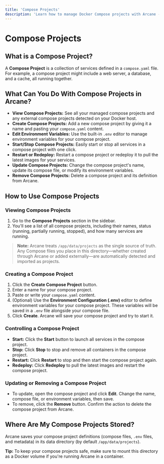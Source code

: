 ```yaml
---
title: 'Compose Projects'
description: 'Learn how to manage Docker Compose projects with Arcane - create, edit, start, stop, and deploy multi-service applications.'
---
```


<script lang="ts">
import ComposeEnvNote from '$lib/components/compose-env-note.svelte';
</script>

# Compose Projects

## What is a Compose Project?

A **Compose Project** is a collection of services defined in a `compose.yaml` file. For example, a compose project might include a web server, a database, and a cache, all running together.

## What Can You Do With Compose Projects in Arcane?

- **View Compose Projects:** See all your managed compose projects and any external compose projects detected on your Docker host.
- **Create Compose Projects:** Add a new compose project by giving it a name and pasting your `compose.yaml` content.
- **Edit Environment Variables:** Use the built-in `.env` editor to manage environment variables for your compose project.
- **Start/Stop Compose Projects:** Easily start or stop all services in a compose project with one click.
- **Restart or Redeploy:** Restart a compose project or redeploy it to pull the latest images for your services.
- **Update Compose Projects:** Change the compose project's name, update its compose file, or modify its environment variables.
- **Remove Compose Projects:** Delete a compose project and its definition from Arcane.

## How to Use Compose Projects

### Viewing Compose Projects

1. Go to the **Compose Projects** section in the sidebar.
2. You'll see a list of all compose projects, including their names, status (running, partially running, stopped), and how many services are running.

> **Note:** Arcane treats `/app/data/projects` as the single source of truth. Any Compose files you place in this directory—whether created through Arcane or added externally—are automatically detected and imported as projects.

### Creating a Compose Project

1. Click the **Create Compose Project** button.
2. Enter a name for your compose project.
3. Paste or write your `compose.yaml` content.
4. (Optional) Use the **Environment Configuration (.env)** editor to define environment variables for your compose project. These variables will be saved in a `.env` file alongside your compose file.
5. Click **Create**. Arcane will save your compose project and try to start it.

<ComposeEnvNote />

### Controlling a Compose Project

- **Start:** Click the **Start** button to launch all services in the compose project.
- **Stop:** Click **Stop** to stop and remove all containers in the compose project.
- **Restart:** Click **Restart** to stop and then start the compose project again.
- **Redeploy:** Click **Redeploy** to pull the latest images and restart the compose project.

### Updating or Removing a Compose Project

- To update, open the compose project and click **Edit**. Change the name, compose file, or environment variables, then save.
- To remove, click the **Remove** button. Confirm the action to delete the compose project from Arcane.

## Where Are My Compose Projects Stored?

Arcane saves your compose project definitions (compose files, `.env` files, and metadata) in its data directory (by default `/app/data/projects`).

**Tip:** To keep your compose projects safe, make sure to mount this directory as a Docker volume if you're running Arcane in a container.
